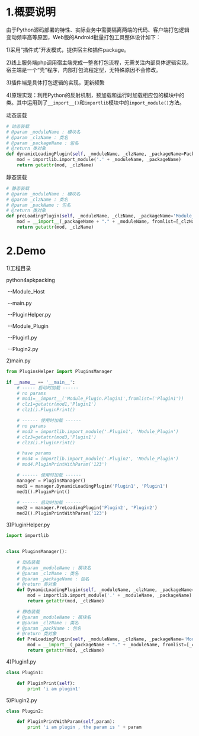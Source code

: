 # 1.概要说明

由于Python源码部署的特性、实际业务中需要隔离两端的代码、客户端打包逻辑变动频率高等原因，Web版的Android批量打包工具整体设计如下：

1)采用“插件式”开发模式，提供宿主和插件package。

2)线上服务端php调用宿主端完成一整套打包流程，无需关注内部具体逻辑实现。宿主端是一个“壳”程序，内部打包流程定型，无特殊原因不会修改。

3)插件端是具体打包逻辑的实现，更新频繁

4)原理实现：利用Python的反射机制，预加载和运行时加载相应包的模块中的类。其中运用到了`__import__()`和`importlib`模块中的`import_module()`方法。

动态装载

```python
# 动态装载
# @param _moduleName : 模块名
# @param _clzName : 类名
# @param _packageName : 包名
# @return 类对象
def dynamicLoadingPlugin(self, _moduleName, _clzName, _packageName=Package_Plugin):
    mod = importlib.import_module('.' + _moduleName, _packageName)
    return getattr(mod, _clzName)
```

静态装载

```python
# 静态装载
# @param _moduleName : 模块名
# @param _clzName : 类名
# @param _packName : 包名
# @return 类对象
def preLoadingPlugin(self, _moduleName, _clzName, _packageName='Module_Plugin'):
    mod = __import__(_packageName + "." + _moduleName, fromlist=[_clzName])
    return getattr(mod, _clzName)
```

# 2.Demo

1)工程目录

python4apkpacking

​	--Module_Host

​		--main.py

​		--PluginHelper.py

​	--Module_Plugin

​		--Plugin1.py

​		--Plugin2.py



2)main.py

```python
from PluginsHelper import PluginsManager

if __name__ == '__main__':
    # ----- 启动时加载 ------
    # no params
    # mod1=__import__('Module_Plugin.Plugin1',fromlist=('Plugin1'))
    # clz1=getattr(mod1,'Plugin1')
    # clz1().PluginPrint()

    # ------ 使用时加载 ------
    # no params
    # mod3 = importlib.import_module('.Plugin1', 'Module_Plugin')
    # clz3=getattr(mod3,'Plugin1')
    # clz3().PluginPrint()

    # have params
    # mod4 = importlib.import_module('.Plugin2', 'Module_Plugin')
    # mod4.PluginPrintWithParam('123')

    # ------ 使用时加载 ------
    manager = PluginsManager()
    med1 = manager.DynamicLoadingPlugin('Plugin1', 'Plugin1')
    med1().PluginPrint()

    # ------ 启动时加载 ------
    med2 = manager.PreLoadingPlugin('Plugin2', 'Plugin2')
    med2().PluginPrintWithParam('123')
```



3)PluginHelper.py

```python
import importlib


class PluginsManager():

    # 动态装载
    # @param _moduleName : 模块名
    # @param _clzName : 类名
    # @param _packageName : 包名
    # @return 类对象
    def DynamicLoadingPlugin(self, _moduleName, _clzName, _packageName='Module_Plugin'):
        mod = importlib.import_module('.' + _moduleName, _packageName)
        return getattr(mod, _clzName)

    # 静态装载
    # @param _moduleName : 模块名
    # @param _clzName : 类名
    # @param _packName : 包名
    # @return 类对象
    def PreLoadingPlugin(self, _moduleName, _clzName, _packageName='Module_Plugin'):
        mod = __import__(_packageName + "." + _moduleName, fromlist=[_clzName])
        return getattr(mod, _clzName)
```



4)Plugin1.py

```python
class Plugin1:

    def PluginPrint(self):
        print 'i am plugin1'
```



5)Plugin2.py

```python
class Plugin2:

    def PluginPrintWithParam(self,param):
        print 'i am plugin , the param is ' + param
```

